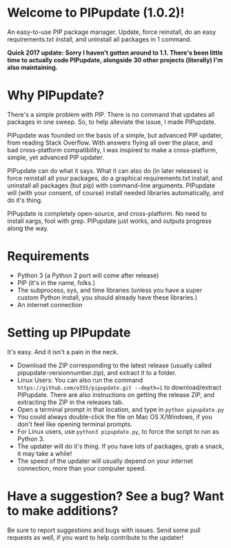 # Welcome to PIPupdate (1.0.2)!
An easy-to-use PIP package manager. Update, force reinstall, do an easy requirements.txt install, and uninstall all packages in 1 command.

**Quick 2017 update: Sorry I haven't gotten around to 1.1. There's been little time to actually code PIPupdate, alongside 30 other projects (literally) I'm also maintaining.**

# Why PIPupdate?
There's a simple problem with PIP. There is no command that updates all packages in one sweep. So, to help alleviate the issue, I made PIPupdate.

PIPupdate was founded on the basis of a simple, but advanced PIP updater, from reading Stack Overflow. With answers flying all over the place, and bad cross-platform compatibility, I was inspired to make a cross-platform, simple, yet advanced PIP updater.

PIPupdate can do what it says. What it can also do (in later releases) is force reinstall all your packages, do a graphical requirements.txt install, and uninstall all packages (but pip) with command-line arguments. PIPupdate will (with your consent, of course) install needed libraries automatically, and do it's thing.

PIPupdate is completely open-source, and cross-platform. No need to install xargs, fool with grep. PIPupdate just works, and outputs progress along the way. 

# Requirements
* Python 3 (a Python 2 port will come after release)
* PIP (it's in the name, folks.)
* The subprocess, sys, and time libraries (unless you have a super custom Python install, you should already have these libraries.)
* An internet connection

# Setting up PIPupdate
It's easy. And it isn't a pain in the neck.

* Download the ZIP corresponding to the latest release (usually called pipupdate-versionnumber.zip), and extract it to a folder.
* Linux Users: You can also run the command ```https://github.com/o355/pipupdate.git --depth=1``` to download/extract PIPupdate. There are also instructions on getting the release ZIP, and extracting the ZIP in the releases tab.
* Open a terminal prompt in that location, and type in ```python pipupdate.py```
* You could always double-click the file on Mac OS X/Windows, if you don't feel like opening terminal prompts.
* For Linux users, use ```python3 pipupdate.py```, to force the script to run as Python 3.
* The updater will do it's thing. If you have lots of packages, grab a snack, it may take a while!
* The speed of the updater will usually depend on your internet connection, more than your computer speed.

# Have a suggestion? See a bug? Want to make additions?
Be sure to report suggestions and bugs with issues.
Send some pull requests as well, if you want to help contribute to the updater!
